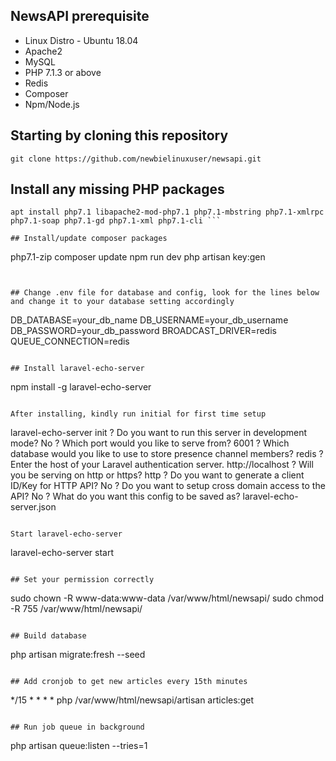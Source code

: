 ## NewsAPI prerequisite

- Linux Distro - Ubuntu 18.04
- Apache2
- MySQL
- PHP 7.1.3 or above
- Redis
- Composer
- Npm/Node.js

## Starting by cloning this repository
```
git clone https://github.com/newbielinuxuser/newsapi.git
```

## Install any missing PHP packages
```
apt install php7.1 libapache2-mod-php7.1 php7.1-mbstring php7.1-xmlrpc php7.1-soap php7.1-gd php7.1-xml php7.1-cli ```

## Install/update composer packages
```
php7.1-zip
composer update
npm run dev
php artisan key:gen
```


## Change .env file for database and config, look for the lines below and change it to your database setting accordingly
```
DB_DATABASE=your_db_name
DB_USERNAME=your_db_username
DB_PASSWORD=your_db_password
BROADCAST_DRIVER=redis
QUEUE_CONNECTION=redis
```

## Install laravel-echo-server 
```
npm install -g laravel-echo-server
```

After installing, kindly run initial for first time setup
```
laravel-echo-server init
? Do you want to run this server in development mode? No
? Which port would you like to serve from? 6001
? Which database would you like to use to store presence channel members? redis
? Enter the host of your Laravel authentication server. http://localhost
? Will you be serving on http or https? http
? Do you want to generate a client ID/Key for HTTP API? No
? Do you want to setup cross domain access to the API? No
? What do you want this config to be saved as? laravel-echo-server.json
```

Start laravel-echo-server
```
laravel-echo-server start
```

## Set your permission correctly
```
sudo chown -R www-data:www-data /var/www/html/newsapi/
sudo chmod -R 755 /var/www/html/newsapi/
```

## Build database
```
php artisan migrate:fresh --seed
```

## Add cronjob to get new articles every 15th minutes
```
*/15 * * * * php /var/www/html/newsapi/artisan articles:get
```

## Run job queue in background
```
php artisan queue:listen --tries=1
```